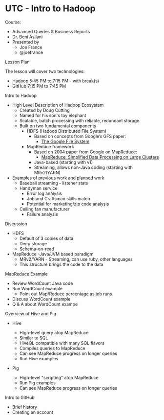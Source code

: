 # UTC - Intro to Hadoop

Course:
- Advanced Queries & Business Reports
- Dr. Beni Asllani
- Presented by
  - Joe France
  - @joefrance

Lesson Plan

The lesson will cover two technologies:
  - Hadoop 5:45 PM to 7:15 PM - with break(s)
  - GitHub 7:15 PM to 7:45 PM

Intro to Hadoop

- High Level Description of Hadoop Ecosystem
  - Created by Doug Cutting
  - Named for his son's toy elephant
  - Scalable, batch processing with reliable, redundant storage.
  - Built on two fundamental components
    - HDFS (Hadoop Distributed File System)
      - Based on concepts from Google’s GFS paper:
        - <a href="http://static.googleusercontent.com/media/research.google.com/en/us/archive/gfs-sosp2003.pdf">The Google File System</a>
    - MapReduce framework
      - Based on 2004 paper from Google on MapReduce:
        - <a href="http://static.googleusercontent.com/media/research.google.com/en/us/archive/mapreduce-osdi04.pdf">MapReduce: Simplified Data Processing on Large Clusters</a>
      - Java-based (starting with v1)
      - Streaming, allows non-Java coding (starting with MRv2/YARN)
- Examples of previous work and planned work
  - Baseball streaming - listener stats
  - Handyman service
    - Error log analysis
    - Job and Craftsman skills match
    - Potential for marketing/zip code analysis
  - Ceiling fan manufacturer
    - Failure analysis

Discussion

- HDFS
  - Default of 3 copies of data
  - Deep storage
  - Schema-on-read
- MapReduce
  -Java/JVM based paradigm
  - MRv2/YARN - Streaming, can use ruby, other languages
  - This structure brings the code to the data

MapReduce Example

- Review WordCount Java code
- Run WordCount example
  - Point out Map/Reduce percentage as job runs
- Discuss WordCount example
- Q & A about WordCount exampe

Overview of Hive and Pig

- Hive
  - High-level query atop MapReduce
  - Similar to SQL
  - HiveQL compatible with many SQL flavors
  - Compiles queries to MapReduce
  - Can see MapReduce progress on longer queries
  - Run Hive examples

- Pig
  - High-level "scripting" atop MapReduce
  - Run Pig examples
  - Can see MapReduce progress on longer queries

Intro to GitHub

- Brief history
- Creating an account
